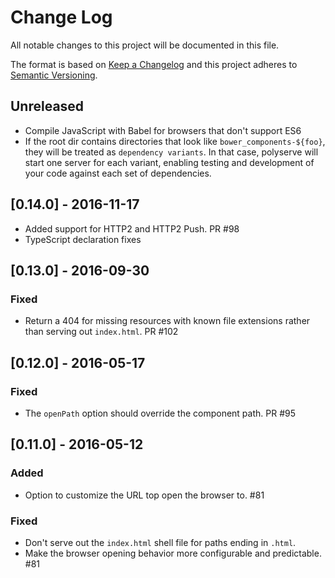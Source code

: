 # Change Log

All notable changes to this project will be documented in this file.

The format is based on [Keep a Changelog](http://keepachangelog.com/)
and this project adheres to [Semantic Versioning](http://semver.org/).

## Unreleased

* Compile JavaScript with Babel for browsers that don't support ES6
* If the root dir contains directories that look like `bower_components-${foo}`, they will be treated as `dependency variants`. In that case, polyserve will start one server for each variant, enabling testing and development of your code against each set of dependencies.

## [0.14.0] - 2016-11-17

* Added support for HTTP2 and HTTP2 Push. PR #98
* TypeScript declaration fixes

## [0.13.0] - 2016-09-30

### Fixed
* Return a 404 for missing resources with known file extensions rather than serving out `index.html`. PR #102

## [0.12.0] - 2016-05-17

### Fixed
* The `openPath` option should override the component path. PR #95

## [0.11.0] - 2016-05-12

### Added
* Option to customize the URL top open the browser to. #81

### Fixed
* Don't serve out the `index.html` shell file for paths ending in `.html`.
* Make the browser opening behavior more configurable and predictable. #81
